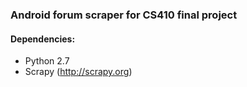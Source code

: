 ### Android forum scraper for CS410 final project

#### Dependencies:

* Python 2.7
* Scrapy (http://scrapy.org)
